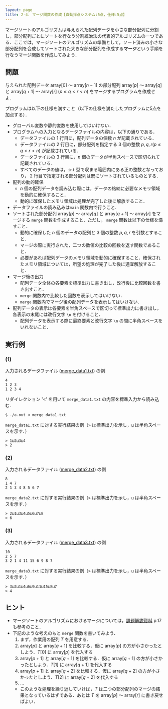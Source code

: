 ```yaml
---
layout: page
title: 2-4. マージ関数の作成【自動採点システム:5点，仕様:5点】
---
```


マージソートのアルゴリズムは与えられた配列データを小さな部分配列に分割し，部分配列ごとにソートを行なう分割統治法の代表的アルゴリズムの一つである．ここでは，マージソートのアルゴリズムの準備として，ソート済みの小さな部分配列を合成してソートされた大きな部分配列を作成する**マージ**という手順を行なうマージ関数を作成してみよう．

## 問題

与えられた配列データ array[$0$] 〜 array[$n-1$] の部分配列 array[$p$] 〜 array[$q$] と array[$q+1$] 〜 array[$r$] $(p \leq q < r < n)$ をマージするプログラムを作成せよ．

プログラムは以下の仕様を満すこと（以下の仕様を満たしたプログラムに5点を加点する）．

- グローバル変数や静的変数を使用してはいけない．
- プログラムへの入力となるデータファイルの内容は，以下の通りである．
  - データファイルの 1 行目に，配列データの個数 $n$ が記載されている．
  - データファイルの 2 行目に，部分配列を指定する 3 個の整数 $p,q,r(p \leq q < r < n)$ が記載されている．
  - データファイルの 3 行目に，$n$ 個のデータが半角スペースで区切られて記載されている．
  - すべてのデータの値は，`int` 型で収まる範囲内にある正の整数となっており， 2 行目で指定される部分配列は既にソートされているものとする．
- 配列の動的確保
  - $n$ 個の配列データを読み込む際には，データの格納に必要なメモリ領域を動的に確保すること．
  - 動的に確保したメモリ領域は処理が完了した後に解放すること．
- データファイルの読み込みは`main` 関数内で行うこと.
- ソートされた部分配列 array[$p$] 〜 array[$q$] と array[$q+1$] 〜 array[$r$] をマージする `merge` 関数を作成すること．ただし， `merge` 関数は以下の仕様を満すこと．
  - 動的に確保した $n$ 個のデータの配列と 3 個の整数 $p,q,r$ を引数とすること．
  - マージの際に実行された，二つの数値の比較の回数を返す関数であること．
  - 必要があれば配列データのメモリ領域を動的に確保すること．確保されたメモリ領域については，所望の処理が完了した後に適宜解放すること．
- マージ後の出力
    - 配列データ全体の各要素を標準出力に書き出し，改行後に比較回数を書き出すこと．
	- `merge` 関数内で比較した回数を表示してはいけない．
    - `merge` 関数内でマージ後の配列データを表示してはいけない．
- 配列データの表示は各要素を半角スペースで区切って標準出力に書き出し，各表示の末尾には改行文字 `\n` を付けること．
	- 配列データを表示する際に最終要素と改行文字 `\n` の間に半角スペースをいれないこと．

## 実行例

### (1)

入力されるデータファイル ([merge_data1.txt](./merge_data1.txt)) の例

```
4
1 2 3
1 2 3 4
```

リダイレクション '<' を用いて `merge_data1.txt` の内容を標準入力から読み込む．

```
$ ./a.out < merge_data1.txt
```

`merge_data1.txt` に対する実行結果の例（`>` は標準出力を示し，`⊔` は半角スペースを示す．）

```
> 1⊔2⊔3⊔4
> 2
```

### (2)

入力されるデータファイル ([merge_data2.txt](./merge_data2.txt)) の例

```
8
1 4 7
2 1 3 4 8 5 6 7
```

`merge_data2.txt` に対する実行結果の例（`>` は標準出力を示し，`⊔` は半角スペースを示す．）

```
> 2⊔1⊔3⊔4⊔5⊔6⊔7⊔8
> 6
```

### (3)

入力されるデータファイル ([merge_data3.txt](./merge_data3.txt)) の例

```
10
2 5 7
3 2 1 4 11 15 6 9 8 7
```

`merge_data3.txt` に対する実行結果の例（`>` は標準出力を示し，`⊔` は半角スペースを示す．）

```
> 3⊔2⊔1⊔4⊔6⊔9⊔11⊔15⊔8⊔7
> 4
```

## ヒント

- マージソートのアルゴリズムにおけるマージについては，[課題解説資料](http://ecei-tohoku.github.io/ppa/tmp_kadai2_2017/kadai2-intro.pdf) p.17 も参考のこと．
- 下記のような考えのもと `merge` 関数を書いてみよう．
    1. まず，作業用の配列 $T$ を用意する．
    2. array[$p$] と array[$q+1$] を比較する．仮に array[$p$] の方が小さかったとしよう．$T[0]$ に array[$p$] を代入する
    3. array[$p+1$] と array[$q+1$] を比較する．仮に array[$q+1$] の方が小さかったとしよう．$T[1]$ に array[$q+1$] を代入する
    3. array[$p+1$] と array[$q+2$] を比較する．仮に array[$q+2$] の方が小さかったとしよう．$T[2]$ に array[$q+2$] を代入する
    4. ...
    - このような処理を繰り返していけば，$T$ は二つの部分配列のマージの結果となっているはずである．あとは $T$ を array[$p$] 〜 array[$r$] に書き戻せばよい．
